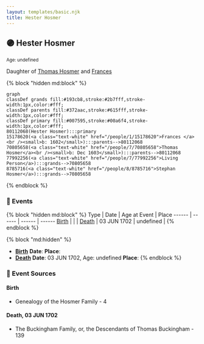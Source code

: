 ```yaml
---
layout: templates/basic.njk
title: Hester Hosmer
---
```

## 🟣 Hester Hosmer
<small>Age: undefined</small>

Daughter of [Thomas Hosmer](/people/7/70805658) and [Frances ](/people/1/15178620)

{% block "hidden md:block" %}
```mermaid
graph
classDef grands fill:#193cb8,stroke:#2b7fff,stroke-width:1px,color:#fff;
classDef parents fill:#372aac,stroke:#615fff,stroke-width:1px,color:#fff;
classDef primary fill:#007595,stroke:#00a6f4,stroke-width:1px,color:#fff;
80112068(Hester Hosmer):::primary
15178620(<a class="text-white" href="/people/1/15178620">Frances </a><br /><small>b: 1602</small>):::parents-->80112068
70805658(<a class="text-white" href="/people/7/70805658">Thomas Hosmer</a><br /><small>b: Dec 1603</small>):::parents-->80112068
77992256(<a class="text-white" href="/people/7/77992256">Living Person</a>):::grands-->70805658
8785716(<a class="text-white" href="/people/8/8785716">Stephan Hosmer</a>):::grands-->70805658
```
{% endblock %}

### 📆 Events

{% block "hidden md:block" %}
Type | Date | Age at Event | Place
------ | ------ | ------ | ------
[Birth](#event-event-2) |  |  |
[Death](#event-event-3) | 03 JUN 1702 | undefined |
{% endblock %}

{% block "md:hidden" %}
- **[Birth](#event-event-2)**
**Date**:
**Place**:
- **[Death](#event-event-3)**
**Date**: 03 JUN 1702, Age: undefined
**Place**:
{% endblock %}

### 📰 Event Sources

#### <a id="event-event-2"></a> Birth
* Genealogy of the Hosmer Family  - 4

#### <a id="event-event-3"></a> Death, 03 JUN 1702
* The Buckingham Family, or, the Descendants of Thomas Buckingham  - 139